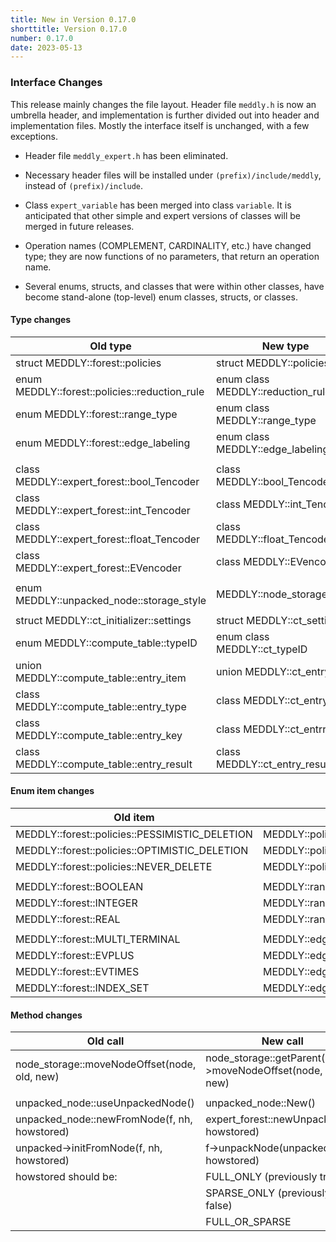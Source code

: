 ```yaml
---
title: New in Version 0.17.0
shorttitle: Version 0.17.0
number: 0.17.0
date: 2023-05-13
---
```


### Interface Changes

This release mainly changes the file layout.
Header file ```meddly.h```
is now an umbrella header,
and implementation is further divided out into
header and implementation files.
Mostly the interface itself is unchanged, with a few exceptions.

* Header file ```meddly_expert.h```
    has been eliminated.

* Necessary header files will be installed under
    ```(prefix)/include/meddly```,
    instead of
    ```(prefix)/include```.


* Class ```expert_variable``` has been merged into class ```variable```.
    It is anticipated that other simple and expert versions
    of classes will be merged in future releases.

* Operation names (COMPLEMENT, CARDINALITY, etc.)
    have changed type;
    they are now functions of no parameters,
    that return an operation name.

* Several enums, structs, and classes that were within
    other classes, have become stand-alone (top-level)
    enum classes, structs, or classes.

#### Type changes

| Old type | New type |
| ---- | ---- |
| struct MEDDLY::forest::policies | struct MEDDLY::policies |
| enum MEDDLY::forest::policies::reduction_rule | enum class MEDDLY::reduction_rule |
| enum MEDDLY::forest::range_type | enum class MEDDLY::range_type |
| enum MEDDLY::forest::edge_labeling | enum class MEDDLY::edge_labeling |
| | |
| class MEDDLY::expert_forest::bool_Tencoder | class MEDDLY::bool_Tencoder |
| class MEDDLY::expert_forest::int_Tencoder | class MEDDLY::int_Tencoder |
| class MEDDLY::expert_forest::float_Tencoder | class MEDDLY::float_Tencoder |
| class MEDDLY::expert_forest::EVencoder | class MEDDLY::EVencoder |
| | |
| enum MEDDLY::unpacked_node::storage_style | MEDDLY::node_storage_flags |
| | |
| struct MEDDLY::ct_initializer::settings | struct MEDDLY::ct_settings |
| enum MEDDLY::compute_table::typeID | enum class MEDDLY::ct_typeID |
union MEDDLY::compute_table::entry_item | union MEDDLY::ct_entry_item |
| class MEDDLY::compute_table::entry_type | class MEDDLY::ct_entry_type |
| class MEDDLY::compute_table::entry_key | class MEDDLY::ct_entrry_key |
| class MEDDLY::compute_table::entry_result | class MEDDLY::ct_entry_result |

#### Enum item changes

| Old item | New item |
| ---- | ---- |
| MEDDLY::forest::policies::PESSIMISTIC_DELETION | MEDDLY::policies::node_deletion::PESSIMISTIC |
| MEDDLY::forest::policies::OPTIMISTIC_DELETION | MEDDLY::policies::node_deletion::OPTIMISTIC |
| MEDDLY::forest::policies::NEVER_DELETE | MEDDLY::policies::node_deletion::NEVER |
|      |      |
| MEDDLY::forest::BOOLEAN | MEDDLY::range_type::BOOLEAN |
| MEDDLY::forest::INTEGER | MEDDLY::range_type::INTEGER |
| MEDDLY::forest::REAL | MEDDLY::range_type::REAL |
|      |      |
| MEDDLY::forest::MULTI_TERMINAL | MEDDLY::edge_labeling::MULTI_TERMINAL |
| MEDDLY::forest::EVPLUS | MEDDLY::edge_labeling::EVPLUS |
| MEDDLY::forest::EVTIMES | MEDDLY::edge_labeling::EVTIMES |
| MEDDLY::forest::INDEX_SET | MEDDLY::edge_labeling::INDEX_SET |

#### Method changes

| Old call | New call |
| ----- | ----- |
| node_storage::moveNodeOffset(node, old, new) | node_storage::getParent()->moveNodeOffset(node, old, new) |
| | |
| unpacked_node::useUnpackedNode() | unpacked_node::New() |
| unpacked_node::newFromNode(f, nh, howstored) | expert_forest::newUnpacked(nh, howstored) |
| unpacked->initFromNode(f, nh, howstored) | f->unpackNode(unpacked, nh, howstored) |
| howstored should be: |  FULL_ONLY (previously true) |
|                      |  SPARSE_ONLY (previously false) |
|                      |  FULL_OR_SPARSE |
